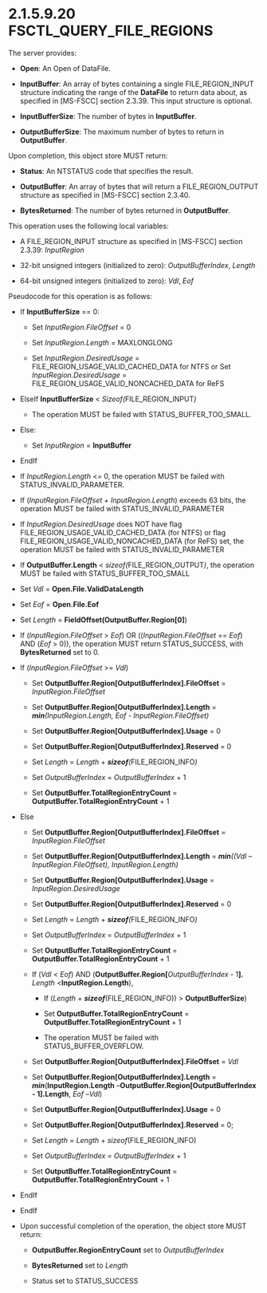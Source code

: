 <html dir="LTR" xmlns:mshelp="http://msdn.microsoft.com/mshelp" xmlns:ddue="http://ddue.schemas.microsoft.com/authoring/2003/5" xmlns:xlink="http://www.w3.org/1999/xlink" xmlns:tool="http://www.microsoft.com/tooltip">
    <head>
        <meta http-equiv="Content-Type" content="text/html; CHARSET=utf-8"></meta>
        <meta name="save" content="history"></meta>
        <title>2.1.5.9.20 FSCTL_QUERY_FILE_REGIONS</title>
        <xml>
            <mshelp:toctitle title="2.1.5.9.20 FSCTL_QUERY_FILE_REGIONS"></mshelp:toctitle>
            <mshelp:rltitle title="[MS-FSA]: FSCTL_QUERY_FILE_REGIONS"></mshelp:rltitle>
            <mshelp:keyword index="A" term="acadee02-c40d-4f73-92d0-0f10e866e11f"></mshelp:keyword>
            <mshelp:attr name="DCSext.ContentType" value="open specification"></mshelp:attr>
            <mshelp:attr name="AssetID" value="acadee02-c40d-4f73-92d0-0f10e866e11f"></mshelp:attr>
            <mshelp:attr name="TopicType" value="kbRef"></mshelp:attr>
            <mshelp:attr name="DCSext.Title" value="[MS-FSA]: FSCTL_QUERY_FILE_REGIONS" />
        </xml>
    </head>
    <body>
        <div id="header">
            <h1 class="heading">2.1.5.9.20 FSCTL_QUERY_FILE_REGIONS</h1>
        </div>
        <div id="mainSection">
            <div id="mainBody">
                <div id="allHistory" class="saveHistory"></div>
                <div id="sectionSection0" class="section" name="collapseableSection">
                    

<p>The server provides:</p>

<ul><li><p><span><span> 
</span></span><b>Open</b>: An Open of DataFile. </p>

</li><li><p><span><span> 
</span></span><b>InputBuffer</b>: An array of bytes containing a single <mshelp:link keywords="4630b33f-a955-4ce0-91b6-fd4ba4aac1ce" tabindex="0">FILE_REGION_INPUT</mshelp:link>
structure indicating the range of the <b>DataFile</b> to return data about, as
specified in [MS-FSCC] section 2.3.39. This input structure is optional.</p>

</li><li><p><span><span> 
</span></span><b>InputBufferSize</b>: The number of bytes in <b>InputBuffer</b>.</p>

</li><li><p><span><span> 
</span></span><b>OutputBufferSize</b>: The maximum number of bytes to return in
<b>OutputBuffer</b>.</p>

</li></ul><p>Upon completion, this object store MUST return:</p>

<ul><li><p><span><span> 
</span></span><b>Status</b>: An NTSTATUS code that specifies the result.</p>

</li><li><p><span><span> 
</span></span><b>OutputBuffer</b>: An array of bytes that will return a
FILE_REGION_OUTPUT structure as specified in <mshelp:link keywords="efbfe127-73ad-4140-9967-ec6500e66d5e" tabindex="0">[MS-FSCC]</mshelp:link>
section <mshelp:link keywords="6a8b64a4-ea26-4c5a-8728-c992dd657664" tabindex="0">2.3.40</mshelp:link>.</p>

</li><li><p><span><span> 
</span></span><b>BytesReturned</b>: The number of bytes returned in <b>OutputBuffer</b>.</p>

</li></ul><p>This operation uses the following local variables:</p>

<ul><li><p><span><span> 
</span></span>A FILE_REGION_INPUT structure as specified in [MS-FSCC] section
2.3.39: <i>InputRegion</i></p>

</li><li><p><span><span> 
</span></span>32-bit unsigned integers (initialized to zero): <i>OutputBufferIndex</i>,
<i>Length</i></p>

</li><li><p><span><span> 
</span></span>64-bit unsigned integers (initialized to zero): <i>Vdl</i>, <i>Eof</i></p>

</li></ul><p>Pseudocode for this operation is as follows:</p>

<ul><li><p><span><span> 
</span></span>If <b>InputBufferSize</b> == 0:</p>

<ul><li><p><span><span>  </span></span>Set
<i>InputRegion.FileOffset</i> = 0</p>

</li><li><p><span><span>  </span></span>Set
<i>InputRegion.Length</i> = MAXLONGLONG</p>

</li><li><p><span><span>  </span></span>Set
<i>InputRegion.DesiredUsage</i> = FILE_REGION_USAGE_VALID_CACHED_DATA for NTFS
or Set <i>InputRegion.DesiredUsage</i> = FILE_REGION_USAGE_VALID_NONCACHED_DATA
for ReFS</p>

</li></ul></li><li><p><span><span> 
</span></span>ElseIf <b>InputBufferSize</b> &lt; <i>Sizeof(</i>FILE_REGION_INPUT<i>)</i></p>

<ul><li><p><span><span>  </span></span>The
operation MUST be failed with STATUS_BUFFER_TOO_SMALL.</p>

</li></ul></li><li><p><span><span> 
</span></span>Else:</p>

<ul><li><p><span><span>  </span></span>Set
<i>InputRegion</i> = <b>InputBuffer</b></p>

</li></ul></li><li><p><span><span> 
</span></span>EndIf</p>

</li><li><p><span><span> 
</span></span>If <i>InputRegion.Length</i> &lt;= 0, the operation MUST be
failed with STATUS_INVALID_PARAMETER.</p>

</li><li><p><span><span> 
</span></span>If (<i>InputRegion.FileOffset</i> + <i>InputRegion.Length</i>)
exceeds 63 bits, the operation MUST be failed with STATUS_INVALID_PARAMETER</p>

</li><li><p><span><span> 
</span></span>If <i>InputRegion.DesiredUsage</i> does NOT have flag
FILE_REGION_USAGE_VALID_CACHED_DATA (for NTFS) or flag
FILE_REGION_USAGE_VALID_NONCACHED_DATA (for ReFS) set, the operation MUST be
failed with STATUS_INVALID_PARAMETER</p>

</li><li><p><span><span> 
</span></span>If <b>OutputBuffer.Length</b> &lt; <i>sizeof(</i>FILE_REGION_OUTPUT<i>)</i>,
the operation MUST be failed with STATUS_BUFFER_TOO_SMALL</p>

</li><li><p><span><span> 
</span></span>Set <i>Vdl</i> = <b>Open.File.ValidDataLength</b></p>

</li><li><p><span><span> 
</span></span>Set <i>Eof</i> = <b>Open.File.Eof</b></p>

</li><li><p><span><span> 
</span></span>Set <i>Length</i> = <b>FieldOffset(OutputBuffer.Region[0]</b>)</p>

</li><li><p><span><span> 
</span></span>If (<i>InputRegion.FileOffset</i> &gt; <i>Eof</i>) OR ((<i>InputRegion.FileOffset</i>
== <i>Eof</i>) AND (<i>Eof</i> &gt; 0)), the operation MUST return
STATUS_SUCCESS, with <b>BytesReturned</b> set to 0.</p>

</li><li><p><span><span> 
</span></span>If (<i>InputRegion.FileOffset</i> &gt;= <i>Vdl</i>)</p>

<ul><li><p><span><span>  </span></span>Set
<b>OutputBuffer.Region[OutputBufferIndex].FileOffset</b> = <i>InputRegion.FileOffset</i></p>

</li><li><p><span><span>  </span></span>Set
<b>OutputBuffer.Region[OutputBufferIndex].Length</b> = <b><i>min</i></b><i>(InputRegion.Length,
Eof - InputRegion.FileOffset)</i></p>

</li><li><p><span><span>  </span></span>Set
<b>OutputBuffer.Region[OutputBufferIndex].Usage</b> = 0</p>

</li><li><p><span><span>  </span></span>Set
<b>OutputBuffer.Region[OutputBufferIndex].Reserved</b> = 0</p>

</li><li><p><span><span>  </span></span>Set
<i>Length</i> = <i>Length</i> + <b><i>sizeof</i></b><i>(</i>FILE_REGION_INFO<i>)</i></p>

</li><li><p><span><span>  </span></span>Set
<i>OutputBufferIndex</i> = <i>OutputBufferIndex</i> + 1</p>

</li><li><p><span><span>  </span></span>Set
<b>OutputBuffer.TotalRegionEntryCount</b> = <b>OutputBuffer.TotalRegionEntryCount</b>
+ 1</p>

</li></ul></li><li><p><span><span> 
</span></span>Else</p>

<ul><li><p><span><span>  </span></span>Set
<b>OutputBuffer.Region[OutputBufferIndex].FileOffset</b> = <i>InputRegion.FileOffset</i></p>

</li><li><p><span><span>  </span></span>Set
<b>OutputBuffer.Region[OutputBufferIndex].Length</b> = <b><i>min</i></b><i>((Vdl
– InputRegion.FileOffset), InputRegion.Length)</i></p>

</li><li><p><span><span>  </span></span>Set
<b>OutputBuffer.Region[OutputBufferIndex].Usage</b> = <i>InputRegion.DesiredUsage</i></p>

</li><li><p><span><span>  </span></span>Set
<b>OutputBuffer.Region[OutputBufferIndex].Reserved</b> = 0</p>

</li><li><p><span><span>  </span></span>Set
<i>Length</i> = <i>Length</i> + <b><i>sizeof</i></b><i>(</i>FILE_REGION_INFO<i>)</i></p>

</li><li><p><span><span>  </span></span>Set
<i>OutputBufferIndex</i> = <i>OutputBufferIndex</i> + 1</p>

</li><li><p><span><span>  </span></span>Set
<b>OutputBuffer.TotalRegionEntryCount</b> = <b>OutputBuffer.TotalRegionEntryCount</b>
+ 1</p>

</li><li><p><span><span>  </span></span>If
(<i>Vdl</i> &lt; <i>Eof</i>) AND (<b>OutputBuffer.Region[</b><i>OutputBufferIndex</i>
- 1<b>].</b> <i>Length</i> &lt;<b>InputRegion.Length</b>),</p>

<ul><li><p><span><span> 
</span></span>If (<i>Length</i> + <b><i>sizeof</i></b>(FILE_REGION_INFO)) &gt; <b>OutputBufferSize</b>)</p>

</li><li><p><span><span> 
</span></span>Set <b>OutputBuffer.TotalRegionEntryCount</b> = <b>OutputBuffer.TotalRegionEntryCount</b>
+ 1</p>

</li><li><p><span><span> 
</span></span>The operation MUST be failed with STATUS_BUFFER_OVERFLOW.</p>

</li></ul></li><li><p><span><span>  </span></span>Set
<b>OutputBuffer.Region[OutputBufferIndex].FileOffset</b> = <i>Vdl</i></p>

</li><li><p><span><span>  </span></span>Set
<b>OutputBuffer.Region[OutputBufferIndex].Length</b> = <b><i>min</i></b>(<b>InputRegion.Length</b>
–<b>OutputBuffer.Region[OutputBufferIndex - 1].Length</b>, <i>Eof</i> –<i>Vdl</i>)</p>

</li><li><p><span><span>  </span></span>Set
<b>OutputBuffer.Region[OutputBufferIndex].Usage</b> = 0</p>

</li><li><p><span><span>  </span></span>Set
<b>OutputBuffer.Region[OutputBufferIndex].Reserved</b> = 0;</p>

</li><li><p><span><span>  </span></span>Set
<i>Length</i> = <i>Length</i> + <i>sizeof</i>(FILE_REGION_INFO)</p>

</li><li><p><span><span>  </span></span>Set
<i>OutputBufferIndex</i> = <i>OutputBufferIndex</i> + 1</p>

</li><li><p><span><span>  </span></span>Set
<b>OutputBuffer.TotalRegionEntryCount</b> = <b>OutputBuffer.TotalRegionEntryCount</b>
+ 1</p>

</li></ul></li><li><p><span><span> 
</span></span>EndIf</p>

</li><li><p><span><span> 
</span></span>EndIf</p>

</li><li><p><span><span> 
</span></span>Upon successful completion of the operation, the object store
MUST return:</p>

<ul><li><p><span><span>  </span></span><b>OutputBuffer.RegionEntryCount</b>
set to <i>OutputBufferIndex</i></p>

</li><li><p><span><span>  </span></span><b>BytesReturned</b>
set to <i>Length</i></p>

</li><li><p><span><span>  </span></span>Status
set to STATUS_SUCCESS</p>

</li></ul></li></ul>
                </div>
            </div>
        </div>
    </body>
</html>